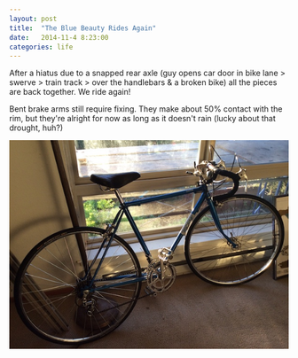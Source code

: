 ```yaml
---
layout: post
title:  "The Blue Beauty Rides Again"
date:   2014-11-4 8:23:00
categories: life
---
```


After a hiatus due to a snapped rear axle (guy opens car door in bike lane > swerve >
train track > over the handlebars & a broken bike) all the pieces are back together.
We ride again!

Bent brake arms still require fixing. They make about 50% contact with the rim, but
they're alright for now as long as it doesn't rain (lucky about that drought, huh?)

[![Bike Stuff](/assets/images/2014-11-4/th_bike.jpg)][bikeimg]

[bikeimg]: /assets/images/2014-11-4/bike.jpg
